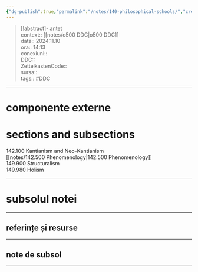 ```yaml
---
{"dg-publish":true,"permalink":"/notes/140-philosophical-schools/","created":"2025-01-23T15:11:49.776+02:00","updated":"2024-12-29T17:06:55.878+02:00"}
---
```


> [!abstract]- antet  
> context:: [[notes/o500 DDC\|o500 DDC]]  
> data:: 2024.11.10  
> ora:: 14:13  
> conexiuni::  
> DDC::  
> ZettelkastenCode::  
> sursa::  
> tags:: #DDC    


---

# componente externe
  

# sections and subsections
  
142.100 Kantianism and Neo-Kantianism  
[[notes/142.500 Phenomenology\|142.500 Phenomenology]]  
149.900 Structuralism  
149.980 Holism  

  
---  
# subsolul notei  
---  
## referințe și resurse  
  

---  
## note de subsol  
---  
  

